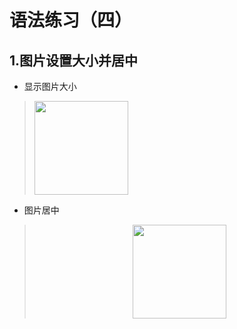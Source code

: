 # 语法练习（四）
## 1.图片设置大小并居中  
- 显示图片大小  
> <img width="150" height="150" src="url"/>  
- 图片居中
> <div align=center><img width="150" height="150" src="url"/>  